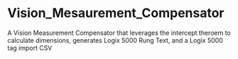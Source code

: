 # Vision_Mesaurement_Compensator
A Vision Measurement Compensator that leverages the intercept theroem to calculate dimensions, generates Logix 5000 Rung Text, and a Logix 5000 tag import CSV
